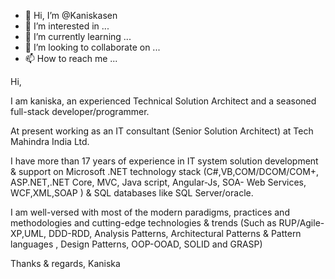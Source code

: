 - 👋 Hi, I’m @Kaniskasen
- 👀 I’m interested in ...
- 🌱 I’m currently learning ...
- 💞️ I’m looking to collaborate on ...
- 📫 How to reach me ...

<!---
Kaniskasen/Kaniskasen is a ✨ special ✨ repository because its `README.md` (this file) appears on your GitHub profile.
You can click the Preview link to take a look at your changes.
--->
Hi,

I am kaniska, an experienced Technical Solution Architect and a seasoned full-stack developer/programmer.

At present working as an IT consultant (Senior Solution Architect) at Tech Mahindra India Ltd. 

I have more than 17 years of experience in IT system solution development & support on Microsoft .NET technology stack (C#,VB,COM/DCOM/COM+, ASP.NET,.NET Core, MVC, Java script, Angular-Js, SOA- Web Services, WCF,XML,SOAP ) & SQL databases like SQL Server/oracle. 

I am well-versed with most of the modern paradigms, practices and methodologies and cutting-edge technologies & trends (Such as RUP/Agile-XP,UML, DDD-RDD, Analysis Patterns, Architectural Patterns & Pattern languages , Design Patterns, OOP-OOAD, SOLID and GRASP)


Thanks & regards,
Kaniska
